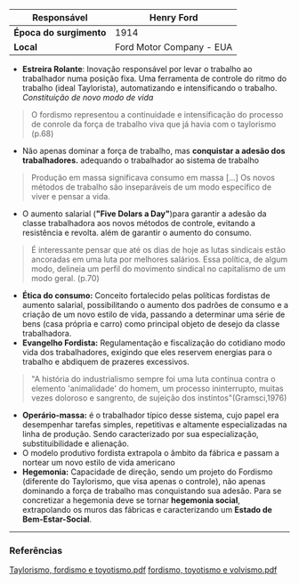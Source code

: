 
| Responsável             | Henry Ford               |
| ----------------------- | ------------------------ |
| **Época do surgimento** | 1914                     |
| **Local**               | Ford Motor Company - EUA |

- **Estreira Rolante**: Inovação responsável por levar o trabalho ao trabalhador numa posição fixa. Uma ferramenta de controle do ritmo do trabalho (ideal Taylorista), automatizando e intensificando o trabalho.
*Constituição de novo modo de vida*
> O fordismo representou a continuidade e intensificação do processo de conrole da força de trabalho viva que já havia com o taylorismo (p.68)

- Não apenas dominar a força de trabalho, mas **conquistar a adesão dos trabalhadores.** adequando o trabalhador ao sistema de trabalho
> Produção em massa significava consumo em massa [...] Os novos métodos de trabalho são inseparáveis de um modo específico de viver e pensar a vida.

- O aumento salarial (**"Five Dolars a Day"**)para garantir a adesão da classe trabalhadora aos novos métodos de controle, evitando a resistência e revolta. além de garantir o aumento do consumo.
> É interessante pensar que até os dias de hoje as lutas sindicais estão ancoradas em uma luta por melhores salários. Essa política, de algum modo, delineia um perfil do movimento sindical no capitalismo de um modo geral. (p.70)

-  **Ética do consumo:** Conceito fortalecido pelas políticas fordistas de aumento salarial, possibilitando o aumento dos padrões de consumo e a criação de um novo estilo de vida, passando a determinar uma série de bens (casa própria e carro) como principal objeto de desejo da classe trabalhadora.
- **Evangelho Fordista:** Regulamentação e fiscalização do cotidiano modo vida dos trabalhadores, exigindo que eles reservem energias para o trabalho e abdiquem de prazeres excessivos.
> "A história  do industrialismo sempre foi uma luta contínua contra o elemento 'animalidade' do homem, um processo ininterrupto, muitas vezes doloroso e sangrento, de sujeição dos instintos"(Gramsci,1976)

- **Operário-massa:** é o trabalhador típico desse sistema, cujo papel era desempenhar tarefas simples, repetitivas e altamente especializadas na linha de produção. Sendo caracterizado por sua especialização, substituibilidade e alienação.
- O modelo produtivo fordista extrapola o âmbito da fábrica e passam a nortear um novo estilo de vida americano
- **Hegemonia:** Capacidade de direção, sendo um projeto do Fordismo (diferente do Taylorismo, que visa apenas o controle), não apenas dominando a força de trabalho mas conquistando sua adesão.  Para se concretizar a hegemonia deve se tornar **hegemonia social**, extrapolando os muros das fábricas e caracterizando um **Estado de Bem-Estar-Social**.

---
### Referências
[Taylorismo, fordismo e toyotismo.pdf](file:///home/gdon/Documentos/artigos/humanas/sociologia/Taylorismo,%20fordismo%20e%20toyotismo.pdf)
[fordismo, toyotismo e volvismo.pdf](file:///home/gdon/Documentos/artigos/humanas/sociologia/fordismo,%20toyotismo%20e%20volvismo.pdf)
